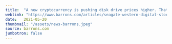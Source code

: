 ```yaml
---
title:  "A new cryptocurrency is pushing disk drive prices higher. That's a win for these 2 stocks."
weblink: "https://www.barrons.com/articles/seagate-western-digital-stock-cryptocurrency-51621525338"
date:   2021-05-20
thumbnail: "/assets/news-barrons.jpeg"
source: barrons.com
jumbotron: false
---
```

